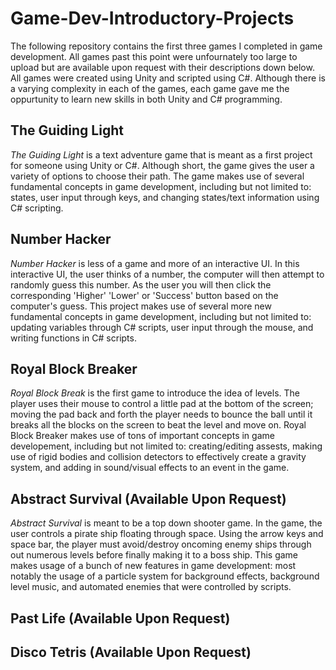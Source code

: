 # Game-Dev-Introductory-Projects
The following repository contains the first three games I completed in game development. All games past this point were unfournately too large to upload but are available upon request with their descriptions down below. All games were created using Unity and scripted using C#. Although there is a varying complexity in each of the games, each game gave me the oppurtunity to learn new skills in both Unity and C# programming.

## The Guiding Light
*The Guiding Light* is a text adventure game that is meant as a first project for someone using Unity or C#. Although short, the game gives the user a variety of options to choose their path. The game makes use of several fundamental concepts in game development, including but not limited to: states, user input through keys, and changing states/text information using C# scripting.

## Number Hacker
*Number Hacker* is less of a game and more of an interactive UI. In this interactive UI, the user thinks of a number, the computer will then attempt to randomly guess this number. As the user you will then click the corresponding 'Higher' 'Lower' or 'Success' button based on the computer's guess. This project makes use of several more new fundamental concepts in game development, including but not limited to: updating variables through C# scripts, user input through the mouse, and writing functions in C# scripts.

## Royal Block Breaker
*Royal Block Break* is the first game to introduce the idea of levels. The player uses their mouse to control a little pad at the bottom of the screen; moving the pad back and forth the player needs to bounce the ball until it breaks all the blocks on the screen to beat the level and move on. Royal Block Breaker makes use of tons of important concepts in game developement, including but not limited to: creating/editing assests, making use of rigid bodies and collision detectors to effectively create a gravity system, and adding in sound/visual effects to an event in the game.

## Abstract Survival (Available Upon Request)
*Abstract Survival* is meant to be a top down shooter game. In the game, the user controls a pirate ship floating through space. Using the arrow keys and space bar, the player must avoid/destroy oncoming enemy ships through out numerous levels before finally making it to a boss ship. This game makes usage of a bunch of new features in game development: most notably the usage of a particle system for background effects, background level music, and automated enemies that were controlled by scripts. 

## Past Life (Available Upon Request)


## Disco Tetris (Available Upon Request)
